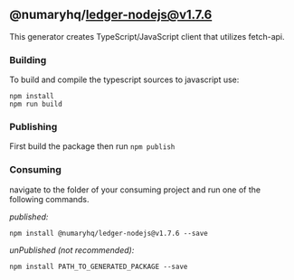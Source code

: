 ## @numaryhq/ledger-nodejs@v1.7.6

This generator creates TypeScript/JavaScript client that utilizes fetch-api.

### Building

To build and compile the typescript sources to javascript use:
```
npm install
npm run build
```

### Publishing

First build the package then run ```npm publish```

### Consuming

navigate to the folder of your consuming project and run one of the following commands.

_published:_

```
npm install @numaryhq/ledger-nodejs@v1.7.6 --save
```

_unPublished (not recommended):_

```
npm install PATH_TO_GENERATED_PACKAGE --save
